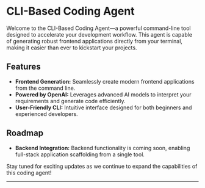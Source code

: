# CLI-Based Coding Agent

Welcome to the CLI-Based Coding Agent—a powerful command-line tool designed to accelerate your development workflow. This agent is capable of generating robust frontend applications directly from your terminal, making it easier than ever to kickstart your projects.

## Features

- **Frontend Generation:** Seamlessly create modern frontend applications from the command line.
- **Powered by OpenAI:** Leverages advanced AI models to interpret your requirements and generate code efficiently.
- **User-Friendly CLI:** Intuitive interface designed for both beginners and experienced developers.

## Roadmap

- **Backend Integration:** Backend functionality is coming soon, enabling full-stack application scaffolding from a single tool.

Stay tuned for exciting updates as we continue to expand the capabilities of this coding agent!

---
